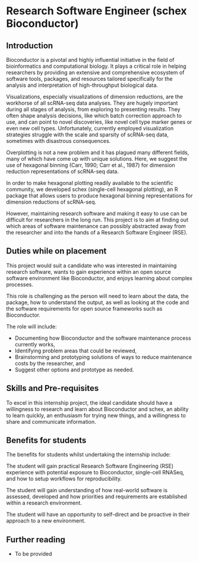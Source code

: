 # Research Software Engineer (schex Bioconductor) 

## Introduction

Bioconductor is a pivotal and highly influential initiative in the field of bioinformatics and computational biology. It plays a critical role in helping researchers by providing an extensive and comprehensive ecosystem of software tools, packages, and resources tailored specifically for the analysis and interpretation of high-throughput biological data.  

Visualizations, especially visualizations of dimension reductions, are the workhorse of all scRNA-seq data analyses. They are hugely important during all stages of analysis, from exploring to presenting results. They often shape analysis decisions, like which batch correction approach to use, and can point to novel discoveries, like novel cell type marker genes or even new cell types. Unfortunately, currently employed visualization strategies struggle with the scale and sparsity of scRNA-seq data, sometimes with disastrous consequences. 

Overplotting is not a new problem and it has plagued many different fields, many of which have come up with unique solutions. Here, we suggest the use of hexagonal binning (Carr, 1990; Carr et al., 1987) for dimension reduction representations of scRNA-seq data. 

In order to make hexagonal plotting readily available to the scientific community, we developed schex (single-cell hexagonal plotting), an R package that allows users to produce hexagonal binning representations for dimension reductions of scRNA-seq. 

However, maintaining research software and making it easy to use can be difficult for researchers in the long run. This project is to aim at finding out which areas of software maintenance can possibly abstracted away from the researcher and into the hands of a Research Software Engineer (RSE). 

## Duties while on placement

This project would suit a candidate who was interested in maintaining research software, wants to gain experience within an open source software environment like Bioconductor, and enjoys learning about complex processes. 

This role is challenging as the person will need to learn about the data, the package, how to understand the output, as well as looking at the code and the software requirements for open source frameworks such as Bioconductor. 

The role will include: 

- Documenting how Bioconductor and the software maintenance process currently works, 
- Identifying problem areas that could be reviewed, 
- Brainstorming and prototyping solutions of ways to reduce maintenance costs by the researcher, and 
- Suggest other options and prototype as needed. 

## Skills and Pre-requisites

To excel in this internship project, the ideal candidate should have a willingness to research and learn about Bioconductor and schex, an ability to learn quickly, an enthusiasm for trying new things, and a willingness to share and communicate information. 



## Benefits for students 

The benefits for students whilst undertaking the internship include:

The student will gain practical Research Software Engineering  (RSE) experience with potential exposure to Bioconductor, single-cell RNASeq, and how to setup workflows for reproducibility.  

The student will gain understanding of how real-world software is assessed, developed and how priorities and requirements are established within a research environment.  

The student will have an opportunity to self-direct and be proactive in their approach to a new environment. 


## Further reading
- To be provided
